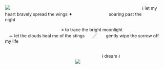 ![](https://64.media.tumblr.com/b3a719406dc7a2a5c733ad8b588519ff/370a0cbf8656c278-93/s1280x1920/7535cd375a6c4a3f8962eb9fcdf5149534604b31.pnj)
⠀⠀⠀⠀⠀⠀⠀⠀⠀⠀⠀⠀⠀⠀⠀⠀⠀⠀⠀
⠀⠀⠀⠀⠀⠀⠀⠀⠀⠀⠀⠀⠀⠀⠀⠀⠀⠀⠀⠀⠀⠀
꒰ let my heart bravely spread the wings ✦ ㅤㅤㅤㅤㅤㅤㅤㅤㅤsoaring past the night⠀⠀⠀⠀⠀⠀⠀

⠀⠀⠀⠀⠀⠀⠀⠀⠀⠀⠀⠀⠀⠀⠀⠀⠀⠀» to trace the bright moonlight ㅤㅤㅤㅤㅤㅤㅤㅤㅤꕀ  let the clouds heal me of the stingsㅤㅤ╱ㅤㅤ gently wipe the sorrow off my life

⠀⠀⠀⠀⠀⠀⠀⠀⠀⠀⠀⠀⠀⠀⠀⠀⠀⠀⠀⠀⠀⠀⠀⠀⠀⠀⠀⠀⠀⠀⠀⠀⠀⠀⠀⠀⠀⠀⠀⠀⠀⠀⠀⠀⠀⠀⠀⠀⠀⠀⠀⠀⠀⠀⠀⠀⠀⠀⠀⠀⠀⠀⠀⠀⠀⠀⠀⠀⠀⠀⠀⠀⠀⠀⠀⠀⠀⠀⠀⠀i dream  ꒱⠀  
⠀⠀⠀⠀⠀⠀⠀⠀⠀⠀⠀⠀⠀⠀⠀⠀⠀⠀⠀⠀⠀⠀
![](https://64.media.tumblr.com/ddffea4c4a33e911f636bd1e24d83b6c/370a0cbf8656c278-e2/s1280x1920/f095b8ca22c28c0827251084b2b231d954e5b3c6.pnj)


  
